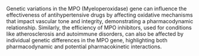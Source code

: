 Genetic variations in the MPO (Myeloperoxidase) gene can influence the effectiveness of antihypertensive drugs by affecting oxidative mechanisms that impact vascular tone and integrity, demonstrating a pharmacodynamic relationship. Similarly, the efficiency of MPO inhibitors, used for conditions like atherosclerosis and autoimmune disorders, can also be affected by individual genetic differences in the MPO gene, highlighting both pharmacodynamic and potential pharmacokinetic interactions.